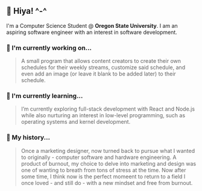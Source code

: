 ## 👋 Hiya! ^-^

I'm a Computer Science Student @ **Oregon State University**.
I am an aspiring software engineer with an interest in software development. 

### 🔭 I'm currently working on...
> A small program that allows content creators to create their own schedules for their weekly streams, customize said schedule, and even add an image (or leave it blank to be added later) to their schedule. 

### 🌱 I'm currently learning...
> I’m currently exploring full-stack development with React and Node.js while also nurturing an interest in low-level programming, such as operating systems and kernel development.

### 🤔 My history...
> Once a marketing designer, now turned back to pursue what I wanted to originally - computer software and hardware engineering. A product of burnout, my choice to delve into marketing and design was one of wanting to breath from tons of stress at the time. Now after some time, I think now is the perfect momeent to return to a field I once loved - and still do - with a new mindset and free from burnout. 
<!--
**robertbarroso/robertbarroso** is a ✨ _special_ ✨ repository because its `README.md` (this file) appears on your GitHub profile.

Here are some ideas to get you started:

- 🔭 I’m currently working on ...
- 🌱 I’m currently learning ...
- 👯 I’m looking to collaborate on ...
- 🤔 I’m looking for help with ...
- 💬 Ask me about ...
- 📫 How to reach me: ...
- 😄 Pronouns: ...
- ⚡ Fun fact: ...
-->
